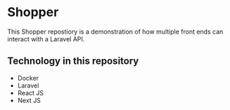# Shopper

This Shopper repostiory is a demonstration of how multiple front ends can interact with a Laravel API.

## Technology in this repository

- Docker
- Laravel
- React JS
- Next JS
